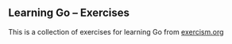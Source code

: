 ## Learning Go – Exercises

This is a collection of exercises for learning Go from [exercism.org](https://exercism.org/tracks/go)